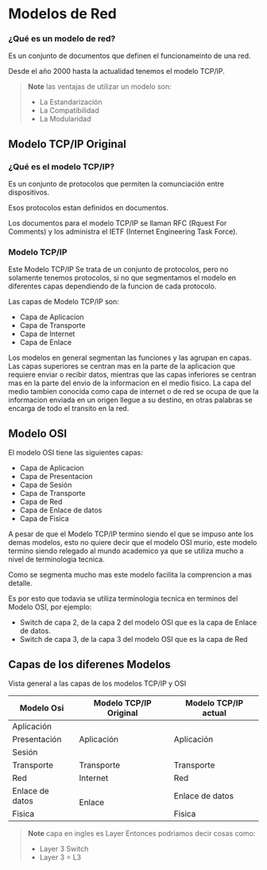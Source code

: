 # Modelos de Red

### ¿Qué es un modelo de red?

Es un conjunto de documentos que definen el funcionameinto de una red.

Desde el año 2000 hasta la actualidad tenemos el modelo TCP/IP.

> **Note**
> las ventajas de utilizar un modelo son:
> * La Estandarización
> * La Compatibilidad
> * La Modularidad

## Modelo TCP/IP Original

### ¿Qué es el modelo TCP/IP?

Es un conjunto de protocolos que permiten la comunciación entre dispositivos.

Esos protocolos estan definidos en documentos.

Los documentos para el modelo TCP/IP se llaman RFC (Rquest For Comments) y los administra el IETF (Internet Engineering Task Force).

### Modelo TCP/IP

Este Modelo TCP/IP Se trata de un conjunto de protocolos, pero no solamente tenemos protocolos, si no que segmentamos el modelo en diferentes capas dependiendo de la funcion de cada protocolo.

Las capas de Modelo TCP/IP son:
* Capa de Aplicacion
* Capa de Transporte
* Capa de Internet
* Capa de Enlace

Los modelos en general segmentan las funciones y las agrupan en capas. Las capas superiores se centran mas en la parte de la aplicacion que requiere enviar o recibir datos, mientras que las capas inferiores se centran mas en la parte del envio de la informacion en el medio fisico.
La capa del medio tambien conocida como capa de internet o de red se ocupa de que la informacion enviada en un origen llegue a su destino, en otras palabras se encarga de todo el transito en la red.

## Modelo OSI

El modelo OSI tiene las siguientes capas:

* Capa de Aplicacion
* Capa de Presentacion
* Capa de Sesión
* Capa de Transporte
* Capa de Red
* Capa de Enlace de datos
* Capa de Fisica


A pesar de que el Modelo TCP/IP termino siendo el que se impuso ante los demas modelos, esto no quiere decir que el modelo OSI murio, este modelo termino siendo relegado al mundo academico ya que se utiliza mucho a nivel de terminologia tecnica.

Como se segmenta mucho mas este modelo facilita la comprencion a mas detalle.

Es por esto que todavia se utiliza terminologia tecnica en terminos del Modelo OSI, por ejemplo:

* Switch de capa 2, de la capa 2 del modelo OSI que es la capa de Enlace de datos.
* Switch de capa 3, de la capa 3 del modelo OSI que es la capa de Red



## Capas de los diferenes Modelos

Vista general a las capas de los modelos TCP/IP y OSI

<table>
    <thead>
        <tr>
            <th>Modelo Osi</th>
            <th>Modelo TCP/IP Original</th>
            <th>Modelo TCP/IP actual</th>
        </tr>
    </thead>
    <tbody>
        <tr>
            <td>Aplicación</td>
            <td rowspan=3>Aplicación</td>
            <td rowspan=3>Aplicación</td>
        </tr>
        <tr>
            <td> Presentación </td>
        </tr>
        <tr>
            <td> Sesión </td>
        </tr>
        <tr>
            <td>Transporte</td>
            <td>Transporte</td>
            <td>Transporte</td>
        </tr>
        <tr>
            <td>Red</td>
            <td>Internet</td>
            <td>Red</td>
        </tr>
        <tr>
            <td>Enlace de datos</td>
            <td rowspan=2>Enlace</td>
            <td>Enlace de datos</td>
        </tr>
        <tr>
            <td>Fisica</td>
            <td>Fisica</td>
        </tr>
    </tbody>
</table>


> **Note**
> capa en ingles es Layer
> Entonces podriamos decir cosas como:
> * Layer 3 Switch
> * Layer 3 = L3